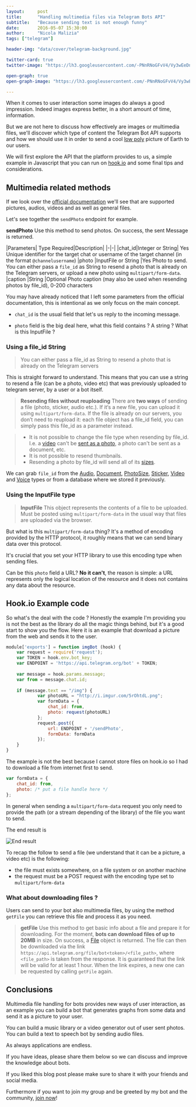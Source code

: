 ```yaml
---
layout:     post
title:      "Handling multimedia files via Telegram Bots API"
subtitle:   "Because sending text is not enough funny"
date:       2016-05-07 15:30:00
author:     "Nicola Malizia"
tags: ["telegram"]

header-img: "data/cover/telegram-background.jpg"

twitter-card: true
twitter-image: "https://lh3.googleusercontent.com/-PNnRNoGFvV4/Vy3wEeDns0I/AAAAAAAAASM/-bJh5LZebn8aRAX9n_PemNZNbW8-dlu6gCLcB/s0/handling-multimedia-files-telegram-bot.jpg"

open-graph: true
open-graph-image: "https://lh3.googleusercontent.com/-PNnRNoGFvV4/Vy3wEeDns0I/AAAAAAAAASM/-bJh5LZebn8aRAX9n_PemNZNbW8-dlu6gCLcB/s0/handling-multimedia-files-telegram-bot.jpg"

---
```


When it comes to user interaction some images do always a good impression. Indeed images express better, in a short amount of time, information. 

But we are not here to discuss how effectively are images or multimedia files, we'll discover which type of content the Telegram Bot API supports and how we should use it in order to send a cool [low poly](https://reddit.com/r/low_poly) picture of Earth to our users. 

We will first explore the API that the platform provides to us, a simple example in Javascript that you can run on [hook.io](hook.io) and some final tips and considerations. 

## Multimedia related methods

If we look over the [official documentation](https://core.telegram.org/bots/api) we'll see that are supported pictures, audios, videos and as well as general files. 

Let's see together the `sendPhoto` endpoint for example. 

**sendPhoto**
Use this method to send photos. On success, the sent Message is returned.

|Parameters| Type Required|Description|
|-|-|
|chat_id|Integer or String|	Yes	Unique identifier for the target chat or username of the target channel (in the format `@channelusername`)
|photo	|InputFile or String	|Yes	Photo to send. You can either pass a `file_id` as String to resend a photo that is already on the Telegram servers, or upload a new photo using `multipart/form-data`.
|caption	|String	|Optional	Photo caption (may also be used when resending photos by file_id), 0-200 characters

You may have already noticed that I left some parameters from the official documentation, this is intentional as we only focus on the main concept.

- `chat_id` is the usual field that let's us reply to the incoming message. 

- `photo` field is the big deal here, what this field contains ? A string ? What is this InputFile ? 

### Using a file_id String
> You can either pass a file_id as String to resend a photo that is already on the Telegram servers

This is straight forward to understand. This means that you can use a string to resend a file (can be a photo, video etc) that was previously uploaded to telegram server, by a user or a bot itself. 

> **Resending files without reuploading**
> There are **two ways** of sending a file (photo, sticker, audio etc.). If it‘s a new file, you can upload it using `multipart/form-data`. If the file is already on our servers, you don’t need to reupload it: each file object has a file_id field, you can simply pass this file_id as a parameter instead.

> - It is not possible to change the file type when resending by file_id. I.e. a [video](https://core.telegram.org/bots/api#video) can't be [sent as a photo](https://core.telegram.org/bots/api#sendphoto), a photo can't be sent as a document, etc.
> - It is not possible to resend thumbnails.
>- Resending a photo by file_id will send all of its [sizes](https://core.telegram.org/bots/api#photosize).

We can grab `file_id` from the [Audio](https://core.telegram.org/bots/api#audio), [Document](https://core.telegram.org/bots/api#document), [PhotoSize](https://core.telegram.org/bots/api#photosize), [Sticker](https://core.telegram.org/bots/api#sticker), [Video](https://core.telegram.org/bots/api#video) and [Voice](https://core.telegram.org/bots/api#voice) types or from a database where we stored it previously.

### Using the InputFile type
> **InputFile**
> This object represents the contents of a file to be uploaded. Must be posted using `multipart/form-data` in the usual way that files are uploaded via the browser. 

But what is this `multipart/form-data` thing? It's a method of encoding provided by the HTTP protocol, it roughly means that we can send binary data over this protocol. 

It's crucial that you set your HTTP library to use this encoding type when sending files. 

Can be this `photo` field a URL? **No it can't**, the reason is simple: a URL represents only the logical location of the resource and it does not contains any data about the resource. 

## Hook.io Example code

So what's the deal with the code ? Honestly the example I'm providing you is not the best as the library do all the magic things behind, but it's a good start to show you the flow. Here it is an example that download a picture from the web and sends it to the user. 

```javascript
module['exports'] = function imgBot (hook) {
	var request = require('request');
  	var TOKEN = hook.env.bot_key;
  	var ENDPOINT = 'https://api.telegram.org/bot' + TOKEN;
  
  	var message = hook.params.message;
  	var from = message.chat.id;
  	
  	if (message.text == "/img") {
    		var photoURL = "http://i.imgur.com/5rOhtdL.png";
    		var formData = {
    			chat_id: from,
    			photo: request(photoURL)
    		};
    		request.post({
    			url: ENDPOINT + '/sendPhoto',
    			formData: formData
    		});
  	}
}
```

The example is not the best because I cannot store files on hook.io so I had to download a file from internet first to send. 

```javascript
var formData = {
	chat_id: from,
    photo: /* put a file handle here */
};
```

In general when sending a `multipart/form-data`  request you only need to provide the path (or a stream depending of the library) of the file you want to send. 

The end result is

![End result](https://lh3.googleusercontent.com/-uZ7tJ0NaaIA/Vy27HnD3QxI/AAAAAAAAAR4/5A2EGKWpY4sCQGd9jM89oqo9nQJwPDEHACLcB/s0/Schermata+del+2016-05-07+11%253A52%253A49.png "Schermata del 2016-05-07 11:52:49.png")

To recap the follow to send a file (we understand that it can be a picture, a video etc) is the following:

- the file must exists somewhere, on a file system or on another machine
- the request must be a POST request with the encoding type set to `multipart/form-data`

### What about downloading files ? 

Users can send to your bot also multimedia files, by using the method `getFile` you can retrieve this file and process it as you need. 

>**getFile**
>Use this method to get basic info about a file and prepare it for downloading. For the moment, **bots can download files of up to 20MB** in size. On success, a [File](https://core.telegram.org/bots/api#file) object is returned. The file can then be downloaded via the link `https://api.telegram.org/file/bot<token>/<file_path>`, where `<file_path>` is taken from the response. It is guaranteed that the link will be valid for at least 1 hour. When the link expires, a new one can be requested by calling `getFile` again.

## Conclusions

Multimedia file handling for bots provides new ways of user interaction, as an example you can build a bot that generates graphs from some data and send it as a picture to your user. 

You can build a music library or a video generator out of user sent photos. You can build a text to speech bot by sending audio files. 

As always applications are endless. 

If you have ideas, please share them below so we can discuss and improve the knowledge about bots.

If you liked this blog post please make sure to share it with your friends and social media.

Furthermore if you want to join my group and be greeted by my bot and the community, [join now](https://telegram.me/joinchat/AEis8D1UWPDa9sdeyzJQ6w)!




